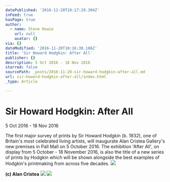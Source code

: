 ```yaml
---
datePublished: '2016-11-20T10:17:29.304Z'
inFeed: true
hasPage: true
author:
  - name: Steve Howie
    url: null
    avatar: {}
via: {}
dateModified: '2016-11-20T10:16:30.186Z'
title: 'Sir Howard Hodgkin: After All'
publisher: {}
description: 5 Oct 2016 - 18 Nov 2016
starred: false
sourcePath: _posts/2016-11-20-sir-howard-hodgkin-after-all.md
url: sir-howard-hodgkin-after-all/index.html
_type: Article

---
```

# Sir Howard Hodgkin: After All

5 Oct 2016 - 18 Nov 2016

The first major survey of prints by Sir Howard Hodgkin (b. 1932), one of Britain's most celebrated living artists, will inaugurate Alan Cristea Gallery's new premises in Pall Mall on 5 October 2016\. The exhibition 'After All', on display from 5 October - 18 November 2016, is also the title of a new series of prints by Hodgkin which will be shown alongside the best examples of Hodgkin's printmaking from across five decades.
![](https://s3-us-west-2.amazonaws.com/the-grid-img/p/a40d6a933dd5443ec0ee0d114bef3617d2657db8.jpg)

**(c) Alan Cristea**
![](https://the-grid-user-content.s3-us-west-2.amazonaws.com/f9b29fca-8f72-4478-b18b-7dfa02f64863.jpg)
![](https://the-grid-user-content.s3-us-west-2.amazonaws.com/2a7bc93d-f451-4cab-9082-cbe997504363.jpg)